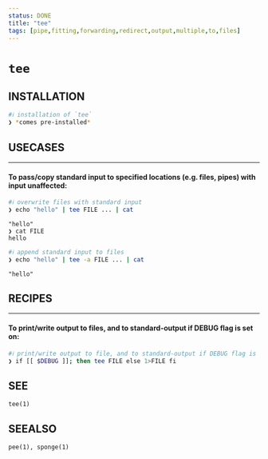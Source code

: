 ```yaml
---
status: DONE
title: "tee"
tags: [pipe,fitting,forwarding,redirect,output,multiple,to,files]
---
```


# `tee`

## INSTALLATION


```bash
#ℹ︎ installation of `tee`
❯ *comes pre-installed*
```


## USECASES

----
#### To pass/copy standard input to specified locations (e.g. files, pipes) with input unaffected:


```bash
#ℹ︎ overwrite files with standard input
❯ echo "hello" | tee FILE ... | cat
```

    "hello"
    ❯ cat FILE
    hello


```bash
#ℹ︎ append standard input to files
❯ echo "hello" | tee -a FILE ... | cat
```

    "hello"

## RECIPES

----
#### To print/write output to files, and to standard-output if DEBUG flag is set on:


```bash
#ℹ︎ print/write output to file, and to standard-output if DEBUG flag is set on
❯ if [[ $DEBUG ]]; then tee FILE else 1>FILE fi
```



## SEE

    tee(1)

## SEEALSO

    pee(1), sponge(1)

